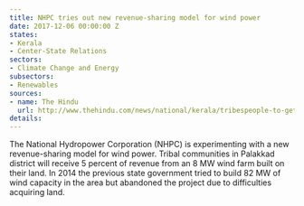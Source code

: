 ```yaml
---
title: NHPC tries out new revenue-sharing model for wind power
date: 2017-12-06 00:00:00 Z
states:
- Kerala
- Center-State Relations
sectors:
- Climate Change and Energy
subsectors:
- Renewables
sources:
- name: The Hindu
  url: http://www.thehindu.com/news/national/kerala/tribespeople-to-get-wind-farm-revenue/article21100491.ece
details: 
---
```


The National Hydropower Corporation (NHPC) is experimenting with a new revenue-sharing model for wind power. Tribal communities in Palakkad district will receive 5 percent of revenue from an 8 MW wind farm built on their land. In 2014 the previous state government tried to build 82 MW of wind capacity in the area but abandoned the project due to difficulties acquiring land. 
